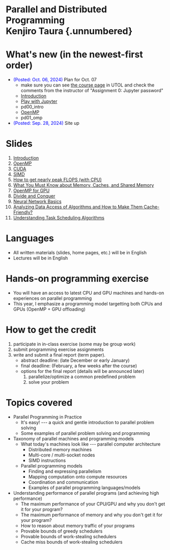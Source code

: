 <link rel="stylesheet" href="scripts/style.css">

# Parallel and Distributed Programming <br/> Kenjiro Taura {.unnumbered}

# What's new (in the newest-first order)

* <font color=blue>(Posted: Oct. 06, 2024)</font> Plan for Oct. 07
  * make sure you can see [the course page](https://utol.ecc.u-tokyo.ac.jp/lms/course?idnumber=2024_4884_4840-1004_01) in UTOL and check the comments from the instructor of "Assignment 0: Jupyter password"
  * [Introduction](slides/intro.pdf)
  * [Play with Jupyter](https://taura.github.io/programming-languages/html/jupyter.html?lang=en)
  * pd00_intro
  * [OpenMP](slides/openmp.pdf)
  * pd01_omp
* <font color=blue>(Posted: Sep. 28, 2024)</font> Site up

# Slides

1. [Introduction](slides/intro.pdf)
1. [OpenMP](slides/openmp.pdf)
1. [CUDA](slides/cuda.pdf)
1. [SIMD](slides/simd.pdf)
1. [How to get nearly peak FLOPS (with CPU)](slides/peak_cpu.pdf)
1. [What You Must Know about Memory, Caches, and Shared Memory](slides/memory.pdf)
1. [OpenMP for GPU](slides/openmp_gpu.pdf)
1. [Divide and Conquer](slides/divide_and_conquer.pdf)
1. [Neural Network Basics](slides/nn.pdf)
1. [Analyzing Data Access of Algorithms and How to Make Them Cache-Friendly?](slides/cache.pdf)
1. [Understanding Task Scheduling Algorithms](slides/worksteal.pdf)

# Languages

* All written materials (slides, home pages, etc.) will be in English
* Lectures will be in English

# Hands-on programming exercise

* You will have an access to latest CPU and GPU machines and hands-on experiences on parallel programming
* This year, I emphasize a programming model targetting both CPUs and GPUs (OpenMP + GPU offloading)

# How to get the credit

1. participate in in-class exercise (some may be group work)
1. submit programming exercise assignments
1. write and submit a final report (term paper).
    * abstract deadline: (late December or early January)
    * final deadline: (February, a few weeks after the course)
    * options for the final report (details will be announced later)
      1. parallelize/optimize a common predefined problem
      1. solve your problem

# Topics covered

* Parallel Programming in Practice
  * It's easy! --- a quick and gentle introduction to parallel problem solving
  * Some examples of parallel problem solving and programming
* Taxonomy of parallel machines and programming models
  * What today's machines look like --- parallel computer architecture
    * Distributed memory machines
    * Multi-core / multi-socket nodes
    * SIMD instructions
  * Parallel programming models
    * Finding and expressing parallelism
    * Mapping computation onto compute resources
    * Coordination and communication
    * Examples of parallel programming languages/models
* Understanding performance of parallel programs (and achieving high performance)
  * The maximum performance of your CPU/GPU and why you don't get it for your program?
  * The maximum performance of memory and why you don't get it for your program?
  * How to reason about memory traffic of your programs
  * Provable bounds of greedy schedulers
  * Provable bounds of work-stealing schedulers
  * Cache miss bounds of work-stealing schedulers


